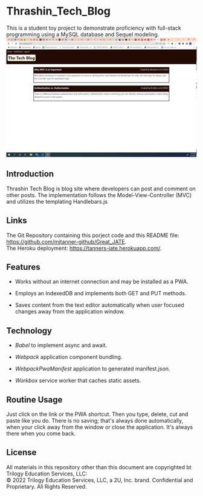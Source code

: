 # Thrashin_Tech_Blog
This is a student toy project to demonstrate proficiency with full-stack programming using a MySQL database and Sequel modeling.  
![Title Screen](./ReadMe/fig_1.png)  

## Introduction  

Thrashin Tech Blog is blog site where developers can post and comment on other posts. The implementation follows the Model-View-Controller (MVC) and utilizes the templating  Handlebars.js 

## Links  

The Git Repository containing this porject code and this README file: https://github.com/mjtanner-github/Great_JATE.   
The Heroku deployment: https://tanners-jate.herokuapp.com/.

## Features

- Works without an internet connection and may be installed as a PWA. 

- Employs an IndexedDB and implements both GET and PUT methods.

- Saves content from the text editor automatically when user focused changes away from the application window.

## Technology

- _Babel_ to implement async and await.

- _Webpack_ application component bundling.

- _WebpackPwaManifest_ application to generated manifest.json.

- _Workbox_  service worker that caches static assets.

## Routine Usage

Just click on the link or the PWA shortcut. Then you type, delete, cut and paste like you do. There is no saving; that's always done automatically, when your click away from the window or close the application. It's always there when you come back.

## License 

All materials in this repository other than this document are copyrighted bt Trilogy Education Services, LLC:   
© 2022 Trilogy Education Services, LLC, a 2U, Inc. brand. Confidential and Proprietary. All Rights Reserved.
